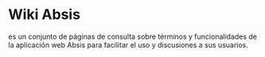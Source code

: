 <!-- TITLE: Home -->
<!-- SUBTITLE: A quick summary of Home -->

# Wiki Absis
es un conjunto de páginas de consulta sobre términos y funcionalidades de la aplicación web Absis para facilitar el uso y discusiones a sus usuarios.
